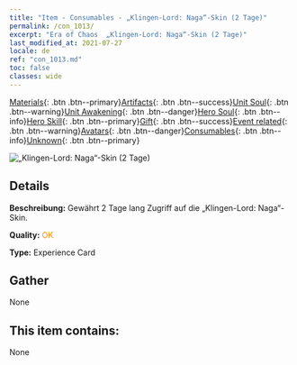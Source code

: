 ```yaml
---
title: "Item - Consumables - „Klingen-Lord: Naga“-Skin (2 Tage)"
permalink: /con_1013/
excerpt: "Era of Chaos  „Klingen-Lord: Naga“-Skin (2 Tage)"
last_modified_at: 2021-07-27
locale: de
ref: "con_1013.md"
toc: false
classes: wide
---
```

 [Materials](/ItemsDE/){: .btn .btn--primary}[Artifacts](/ItemsDE/Artifacts/){: .btn .btn--success}[Unit Soul](/ItemsDE/UnitSoul/){: .btn .btn--warning}[Unit Awakening](/ItemsDE/UnitAwakening/){: .btn .btn--danger}[Hero Soul](/ItemsDE/HeroSoul/){: .btn .btn--info}[Hero Skill](/ItemsDE/HeroSkill/){: .btn .btn--primary}[Gift](/ItemsDE/Gift/){: .btn .btn--success}[Event related](/ItemsDE/Events/){: .btn .btn--warning}[Avatars](/ItemsDE/Avatars/){: .btn .btn--danger}[Consumables](/ItemsDE/Consumables/){: .btn .btn--info}[Unknown](/ItemsDE/Unknown/){: .btn .btn--primary}

 ![„Klingen-Lord: Naga“-Skin (2 Tage)](/images/u/ti_najia.jpg)

## Details
 **Beschreibung:** Gewährt 2 Tage lang Zugriff auf die „Klingen-Lord: Naga“-Skin.

 **Quality:** <span style="color: #FF8C00">OK</span>

 **Type:** Experience Card

## Gather

  None

## This item contains:

  None

